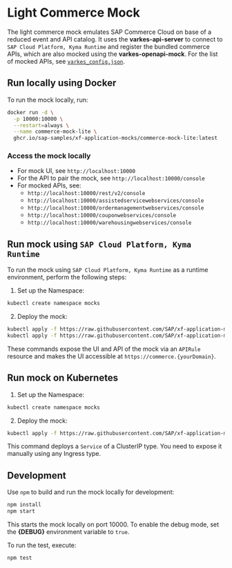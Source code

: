 # Light Commerce Mock

The light commerce mock emulates SAP Commerce Cloud on base of a reduced event and API catalog. It uses the **varkes-api-server** to connect to `SAP Cloud Platform, Kyma Runtime` and register the bundled commerce APIs, which are also mocked using the **varkes-openapi-mock**. For the list of mocked APIs, see [`varkes_config.json`](varkes_config.json).

## Run locally using Docker

To run the mock locally, run:

```bash
docker run -d \
  -p 10000:10000 \
  --restart=always \
  --name commerce-mock-lite \
  ghcr.io/sap-samples/xf-application-mocks/commerce-mock-lite:latest
```

### Access the mock locally

* For mock UI, see `http://localhost:10000`
* For the API to pair the mock, see `http://localhost:10000/console`
* For mocked APIs, see:
  * `http://localhost:10000/rest/v2/console`
  * `http://localhost:10000/assistedservicewebservices/console`
  * `http://localhost:10000/ordermanagementwebservices/console`
  * `http://localhost:10000/couponwebservices/console`
  * `http://localhost:10000/warehousingwebservices/console`

## Run mock using `SAP Cloud Platform, Kyma Runtime`

To run the mock using `SAP Cloud Platform, Kyma Runtime` as a runtime environment, perform the following steps:

1. Set up the Namespace:

```bash
kubectl create namespace mocks
```

2. Deploy the mock:

```bash
kubectl apply -f https://raw.githubusercontent.com/SAP/xf-application-mocks/master/commerce-mock-lite/deployment/k8s.yaml -n mocks
kubectl apply -f https://raw.githubusercontent.com/SAP/xf-application-mocks/master/commerce-mock-lite/deployment/kyma.yaml -n mocks
```

These commands expose the UI and API of the mock via an `APIRule` resource and makes the UI accessible at `https://commerce.{yourDomain}`.

## Run mock on Kubernetes

1. Set up the Namespace:

```bash
kubectl create namespace mocks
```

2. Deploy the mock:

```bash
kubectl apply -f https://raw.githubusercontent.com/SAP/xf-application-mocks/master/commerce-mock-lite/deployment/k8s.yaml -n mocks
```

This command deploys a `Service` of a ClusterIP type. You need to expose it manually using any Ingress type.

## Development

Use `npm` to build and run the mock locally for development:

```bash
npm install
npm start
```

This starts the mock locally on port 10000.
To enable the debug mode, set the **{DEBUG}** environment variable to `true`.

To run the test, execute:

```bash
npm test
```
